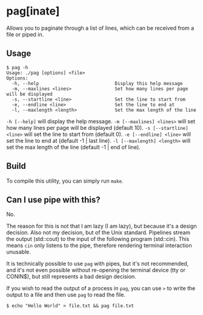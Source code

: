 # pag\[inate\]

Allows you to paginate through a list of lines, which can be received
from a file or piped in.

## Usage

```
$ pag -h
Usage: ./pag [options] <file>
Options:
  -h, --help                            Display this help message
  -m, --maxlines <lines>                Set how many lines per page will be displayed
  -s, --startline <line>                Set the line to start from
  -e, --endline <line>                  Set the line to end at
  -l, --maxlength <length>              Set the max length of the line
```

`-h [--help]` will display the help message.
`-m [--maxlines] <lines>` will set how many lines per page will be displayed (default 10).
`-s [--startline] <line>` will set the line to start from (default 0).
`-e [--endline] <line>` will set the line to end at (default -1 | last line).
`-l [--maxlength] <length>` will set the max length of the line (default -1 | end of line).

## Build

To compile this utility, you can simply run `make`.

## Can I use pipe with this?

No.

The reason for this is not that I am lazy (I am lazy), but because it's a design decision. Also not my decision, but of the Unix standard. Pipelines stream the output (std::cout) to the input of the following program (std::cin). This means `cin` only listens to the pipe, therefore rendering terminal interaction unusable.

It is technically possible to use `pag` with pipes, but it's not recommended, and it's not even possible without re-opening the terminal device (tty or CONIN$), but still represents a bad design decision.

If you wish to read the output of a process in `pag`, you can use `>` to write the output to a file and then use `pag` to read the file.

```
$ echo "Hello World" > file.txt && pag file.txt
```
